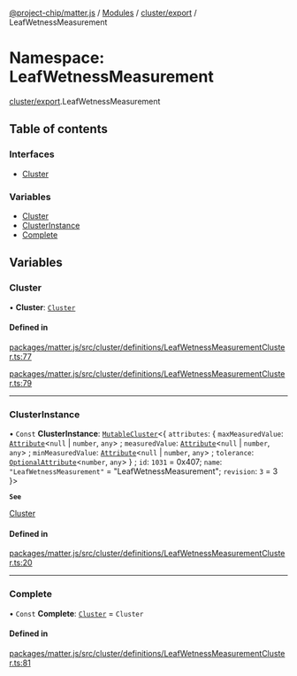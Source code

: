 [@project-chip/matter.js](../README.md) / [Modules](../modules.md) / [cluster/export](cluster_export.md) / LeafWetnessMeasurement

# Namespace: LeafWetnessMeasurement

[cluster/export](cluster_export.md).LeafWetnessMeasurement

## Table of contents

### Interfaces

- [Cluster](../interfaces/cluster_export.LeafWetnessMeasurement.Cluster.md)

### Variables

- [Cluster](cluster_export.LeafWetnessMeasurement.md#cluster)
- [ClusterInstance](cluster_export.LeafWetnessMeasurement.md#clusterinstance)
- [Complete](cluster_export.LeafWetnessMeasurement.md#complete)

## Variables

### Cluster

• **Cluster**: [`Cluster`](../interfaces/cluster_export.LeafWetnessMeasurement.Cluster.md)

#### Defined in

[packages/matter.js/src/cluster/definitions/LeafWetnessMeasurementCluster.ts:77](https://github.com/project-chip/matter.js/blob/c0d55745d5279e16fdfaa7d2c564daa31e19c627/packages/matter.js/src/cluster/definitions/LeafWetnessMeasurementCluster.ts#L77)

[packages/matter.js/src/cluster/definitions/LeafWetnessMeasurementCluster.ts:79](https://github.com/project-chip/matter.js/blob/c0d55745d5279e16fdfaa7d2c564daa31e19c627/packages/matter.js/src/cluster/definitions/LeafWetnessMeasurementCluster.ts#L79)

___

### ClusterInstance

• `Const` **ClusterInstance**: [`MutableCluster`](../interfaces/cluster_export.MutableCluster-1.md)\<\{ `attributes`: \{ `maxMeasuredValue`: [`Attribute`](../interfaces/cluster_export.Attribute.md)\<``null`` \| `number`, `any`\> ; `measuredValue`: [`Attribute`](../interfaces/cluster_export.Attribute.md)\<``null`` \| `number`, `any`\> ; `minMeasuredValue`: [`Attribute`](../interfaces/cluster_export.Attribute.md)\<``null`` \| `number`, `any`\> ; `tolerance`: [`OptionalAttribute`](../interfaces/cluster_export.OptionalAttribute.md)\<`number`, `any`\>  } ; `id`: ``1031`` = 0x407; `name`: ``"LeafWetnessMeasurement"`` = "LeafWetnessMeasurement"; `revision`: ``3`` = 3 }\>

**`See`**

[Cluster](cluster_export.LeafWetnessMeasurement.md#cluster)

#### Defined in

[packages/matter.js/src/cluster/definitions/LeafWetnessMeasurementCluster.ts:20](https://github.com/project-chip/matter.js/blob/c0d55745d5279e16fdfaa7d2c564daa31e19c627/packages/matter.js/src/cluster/definitions/LeafWetnessMeasurementCluster.ts#L20)

___

### Complete

• `Const` **Complete**: [`Cluster`](../interfaces/cluster_export.LeafWetnessMeasurement.Cluster.md) = `Cluster`

#### Defined in

[packages/matter.js/src/cluster/definitions/LeafWetnessMeasurementCluster.ts:81](https://github.com/project-chip/matter.js/blob/c0d55745d5279e16fdfaa7d2c564daa31e19c627/packages/matter.js/src/cluster/definitions/LeafWetnessMeasurementCluster.ts#L81)
